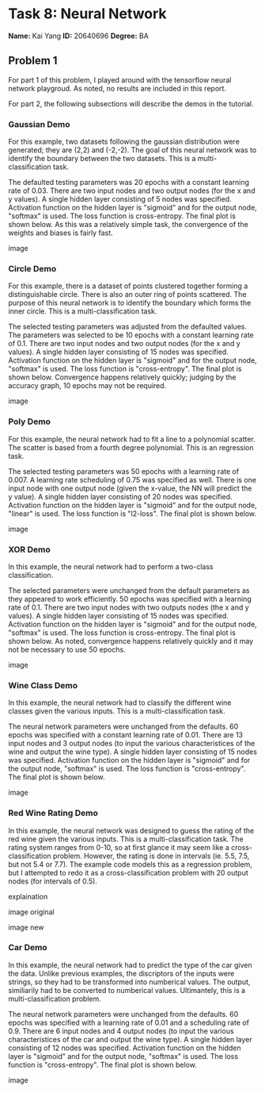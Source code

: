 # Task 8: Neural Network

**Name:** Kai Yang
**ID:** 20640696
**Degree:** BA

## Problem 1
For part 1 of this problem, I played around with the tensorflow neural network playgroud. As noted, no results are included in this report.  

For part 2, the following subsections will describe the demos in the tutorial.  

### Gaussian Demo
For this example, two datasets following the gaussian distribution were generated; they are (2,2) and (-2,-2). The goal of this neural network was to identify the boundary between the two datasets. This is a multi-classification task.  

The defaulted testing parameters was 20 epochs with a constant learning rate of 0.03. There are two input nodes and two output nodes (for the x and y values). A single hidden layer consisting of 5 nodes was specified. Activation function on the hidden layer is "sigmoid" and for the output node, "softmax" is used. The loss function is cross-entropy. The final plot is shown below. As this was a relatively simple task, the convergence of the weights and biases is fairly fast.  

image  

### Circle Demo
For this example, there is a dataset of points clustered together forming a distinguishable circle. There is also an outer ring of points scattered. The purpose of this neural network is to identify the boundary which forms the inner circle. This is a multi-classification task.   

The selected testing parameters was adjusted from the defaulted values. The parameters was selected to be 10 epochs with a constant learning rate of 0.1. There are two input nodes and two output nodes (for the x and y values). A single hidden layer consisting of 15 nodes was specified. Activation function on the hidden layer is "sigmoid" and for the output node, "softmax" is used. The loss function is "cross-entropy". The final plot is shown below. Convergence happens relatively quickly; judging by the accuracy graph, 10 epochs may not be required. 

image  

### Poly Demo
For this example, the neural network had to fit a line to a polynomial scatter. The scatter is based from a fourth degree polynomial. This is an regression task.  

The selected testing parameters was 50 epochs with a learning rate of 0.007. A learning rate scheduling of 0.75 was specified as well. There is one input node with one output node (given the x-value, the NN will predict the y value). A single hidden layer consisting of 20 nodes was specified. Activation function on the hidden layer is "sigmoid" and for the output node, "linear" is used. The loss function is "l2-loss". The final plot is shown below.  

image  

### XOR Demo
In this example, the neural network had to perform a two-class classification.  

The selected parameters were unchanged from the default parameters as they appeared to work efficiently. 50 epochs was specified with a learning rate of 0.1. There are two input nodes with two outputs nodes (the x and y values). A single hidden layer consisting of 15 nodes was specified. Activation function on the hidden layer is "sigmoid" and for the output node, "softmax" is used. The loss function is cross-entropy.  The final plot is shown below. As noted, convergence happens relatively quickly and it may not be necessary to use 50 epochs.  

image  

### Wine Class Demo
In this example, the neural network had to classify the different wine classes given the various inputs. This is a multi-classification task.  

The neural network parameters were unchanged from the defaults. 60 epochs was specified with a constant learning rate of 0.01. There are 13 input nodes and 3 output nodes (to input the various characteristices of the wine and output the wine type). A single hidden layer consisting of 15 nodes was specified. Activation function on the hidden layer is "sigmoid" and for the output node, "softmax" is used. The loss function is "cross-entropy". The final plot is shown below.  

image  

### Red Wine Rating Demo
In this example, the neural network was designed to guess the rating of the red wine given the various inputs. This is a multi-classification task. The rating system ranges from 0-10, so at first glance it may seem like a cross-classification problem. However, the rating is done in intervals (ie. 5.5, 7.5, but not 5.4 or 7.7). The example code models this as a regression problem, but I attempted to redo it as a cross-classification problem with 20 output nodes (for intervals of 0.5).  

explaination

image original  

image new  

### Car Demo
In this example, the neural network had to predict the type of the car given the data. Unlike previous examples, the discriptors of the inputs were strings, so they had to be transformed into numberical values. The output, similiarily had to be converted to numberical values. Ultimantely, this is a multi-classification problem.  

The neural network parameters were unchanged from the defaults. 60 epochs was specified with a learning rate of 0.01 and a scheduling rate of 0.9. There are 6 input nodes and 4 output nodes (to input the various characteristices of the car and output the wine type). A single hidden layer consisting of 12 nodes was specified. Activation function on the hidden layer is "sigmoid" and for the output node, "softmax" is used. The loss function is "cross-entropy". The final plot is shown below.  

image
